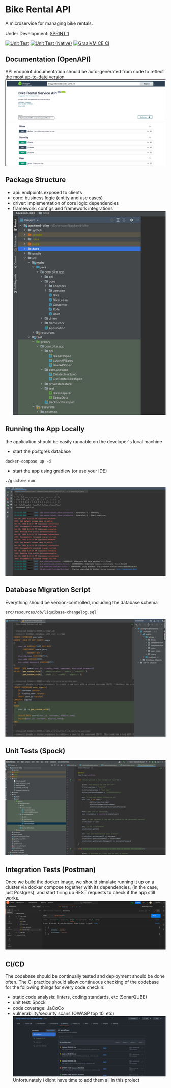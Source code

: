 # Bike Rental API
A microservice for managing bike rentals.

Under Development: [SPRINT 1](https://github.com/assignments-tsb/backend-bike/projects/2)

[![Unit Test](https://github.com/assignments-tsb/backend-bike/actions/workflows/unit_test.yml/badge.svg)](https://github.com/assignments-tsb/backend-bike/actions/workflows/unit_test.yml)
[![Unit Test (Native)](https://github.com/assignments-tsb/backend-bike/actions/workflows/unit_test_native.yml/badge.svg)](https://github.com/assignments-tsb/backend-bike/actions/workflows/unit_test_native.yml)
[![GraalVM CE CI](https://github.com/assignments-tsb/backend-bike/actions/workflows/graalvm.yml/badge.svg)](https://github.com/assignments-tsb/backend-bike/actions/workflows/graalvm.yml)

## Documentation (OpenAPI)
API endpoint documentation should be auto-generated from code to reflect the most up-to-date version
![Swagger Docs](docs/swagger_docs.png)

## Package Structure
- api: endpoints exposed to clients
- core: business logic (entity and use cases)
- driver: implementation of core logic dependencies
- framework: configs and framework integrations
![Packege Structure](docs/code_structure.png)

## Running the App Locally
the application should be easily runnable on the developer's local machine
- start the postgres database
```
docker-compose up -d
```
- start the app using gradlew (or use your IDE)
```
./gradlew run
```
![Local Run](docs/running_local.png)

## Database Migration Script
Everything should be version-controlled, including the database schema
```
src/resources/db/liquibase-changelog.sql
```
![Liquibase](docs/liquibase.png)

## Unit Tests (Spock)
![Unit Test](docs/unit_tests.png)

## Integration Tests (Postman)
Once we build the docker image, we should simulate running it up on a cluster via docker compose together with its dependencies, (in the case, just Postgres), and start firing up REST requests to check if the app still works.
![Integration Tests](docs/postman.png)

## CI/CD
The codebase should be continually tested and deployment should be done often.
The CI practice should allow continuous checking of the codebase for the following things for every code checkin:
- static code analysis: linters, coding standards, etc (SonarQUBE)
- unit test: Spock
- code coverage: JaCoCo
- vulnerability/security scans (OWASP top 10, etc)
![Github Actions](docs/github_actions.png)
  Unfortunately i didnt have time to add them all in this project